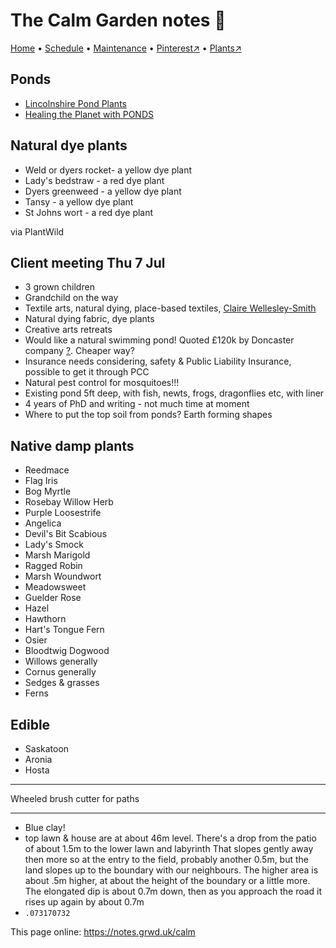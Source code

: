# The Calm Garden notes 📝

[Home](https://notes.grwd.uk/calm/) • [Schedule](https://notes.grwd.uk/calm/schedule) • [Maintenance](https://notes.grwd.uk/calm/management) • [Pinterest↗](https://pinterest.co.uk/NatureWorksGarden/calm) • [Plants↗](https://bit.ly/calm-plants)

## Ponds

* [Lincolnshire Pond Plants](https://lincspplants.co.uk/)
* [Healing the Planet with PONDS](https://www.youtube.com/watch?v=43bmtqKDhBE)

## Natural dye plants

* Weld or dyers rocket- a yellow dye plant
* Lady's bedstraw -  a red dye plant
* Dyers greenweed - a yellow dye plant
* Tansy - a yellow dye plant
* St Johns wort - a red dye plant

via PlantWild

## Client meeting Thu 7 Jul

* 3 grown children
* Grandchild on the way
* Textile arts, natural dying, place-based textiles, [Claire Wellesley-Smith](https://www.clairewellesleysmith.co.uk/blog/)
* Natural dying fabric, dye plants
* Creative arts retreats
* Would like a natural swimming pond! Quoted £120k by Doncaster company [?](https://www.theswimmingpondcompany.co.uk/). Cheaper way?
* Insurance needs considering, safety & Public Liability Insurance, possible to get it through PCC
* Natural pest control for mosquitoes!!!
* Existing pond 5ft deep, with fish, newts, frogs, dragonflies etc, with liner
* 4 years of PhD and writing - not much time at moment
* Where to put the top soil from ponds? Earth forming shapes

## Native damp plants

* Reedmace
* Flag Iris
* Bog Myrtle
* Rosebay Willow Herb
* Purple Loosestrife
* Angelica
* Devil's Bit Scabious
* Lady's Smock
* Marsh Marigold
* Ragged Robin
* Marsh Woundwort
* Meadowsweet
* Guelder Rose
* Hazel
* Hawthorn
* Hart's Tongue Fern
* Osier
* Bloodtwig Dogwood
* Willows generally
* Cornus generally
* Sedges & grasses
* Ferns

## Edible

* Saskatoon
* Aronia
* Hosta

---

Wheeled brush cutter for paths 

---

* Blue clay!
* top lawn & house are at about 46m level. There's a drop from the patio of about 1.5m to the lower lawn and labyrinth That slopes gently away then more so at the entry to the field, probably another 0.5m, but the land slopes up to the boundary with our neighbours. The higher area is about .5m higher, at about the height of the boundary or a little more. The elongated dip is about 0.7m down, then as you approach the road it rises up again by about 0.7m
* `.073170732`

This page online: <https://notes.grwd.uk/calm>
